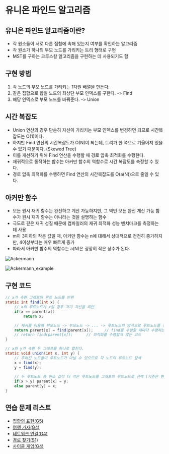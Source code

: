 # 유니온 파인드 알고리즘
## 유니온 파인드 알고리즘이란?
 - 각 원소들이 서로 다른 집합에 속해 있는지 여부를 확인하는 알고리즘
 - 각 원소가 하나의 부모 노드를 가리키는 트리 형태로 구현
 - MST를 구하는 크루스칼 알고리즘을 구현하는 데 사용되기도 함

## 구현 방법
1. 각 노드의 부모 노드를 가리키는 1차원 배열을 만든다.
2. 같은 집합으로 합칠 노드의 최상단 부모 인덱스를 구한다. -> Find
3. 해당 인덱스로 부모 노드를 바꿔준다. -> Union

## 시간 복잡도
- Union 연산의 경우 단순히 자신이 가리키는 부모 인덱스를 변경하면 되므로 시간복잡도는 O(1)이다.
- 하지만 Find 연산의 시간복잡도가 O(N)이 되는데, 트리가 한 쪽으로 기울어져 있을 수 있기 때문이다. (Skewed Tree)
- 이를 개선하기 위해 Find 연산을 수행할 때 경로 압축 최적화를 수행한다.
- 재귀적으로 동작하는 함수는 아커만 함수의 역함수로 시간 복잡도를 측정할 수 있다.
- 경로 압축 최적화를 수행하면 Find 연산의 시간복잡도를 O(a(N))으로 줄일 수 있다.

## 아커만 함수
- 모든 원시 재귀 함수는 완전하고 계산 가능하지만, 그 역인 모든 완전 계산 가능 함수가 원시 재귀 함수는 아니라는 것을 설명하는 함수
- 극도로 깊은 재귀 성질 때문에 컴파일러의 재귀 최적화 성능 벤치마크를 측정하는 데 사용
- m이 3이하의 작은 값일 때, 아커만 함수는 n에 대해서 상대적으로 천천히 증가하지만, 4이상부터는 매우 빠르게 증가
- 따라서 아커만 함수의 역함수는 a(N)은 굉장히 작은 상수가 된다.

![Ackermann](https://user-images.githubusercontent.com/50614241/236968508-8ed0b3e6-bd7c-4813-9013-c2cb2f34e265.png)

![Ackermann_example](https://user-images.githubusercontent.com/50614241/236970743-6eb6cac0-1fc8-45bf-b4fa-5973ce312575.png)

## 구현 코드
```java
// x가 속한 그래프의 루트 노드를 반환 
static int find(int x) {
    // x의 루트노드가 x일 경우 자기 자신을 리턴
    if(x == parent[x])
        return x;

    // 재귀를 이용해 부모노드 -> 부모노드 -> ... -> 루트노드의 방식으로 루트노드를 찾아 반환한다.
    return parent[x] = find(parent[x]);     // find를 수행할 때마다 수행하는 노드들의 parent를 변경하는 경로 압축 최적화
    // return find(parent[x]);      // 최적화를 수행할지 않는 코드
}
```
```java
// x와 y가 속한 두 그래프를 하나로 합친다. 
static void union(int x, int y) {
    // 주어진 노드들이 루트노드가 아닐 수 있으므로 각 노드의 루트노드 탐색
	x = find(x);
	y = find(y);
		
	// 두 루트노드 중 원소 값이 더 작은 루트노드를 그래프의 루트노드로 선택 (기준은 변경 가능)
	if(x > y) parent[x] = y;
	else parent[y] = x;
}
```

## 연습 문제 리스트
- [집합의 표현(G5)](https://www.acmicpc.net/problem/1717)
- [여행 가자(G4)](https://www.acmicpc.net/problem/1976)
- [네트워크 연결(G4)](https://www.acmicpc.net/problem/1922)
- [경로 찾기(S1)](https://www.acmicpc.net/problem/11403)
- [사이클 게임(G4)](https://www.acmicpc.net/problem/20040)